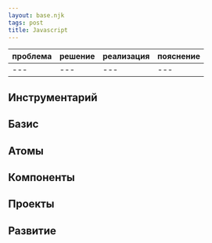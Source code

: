 ```yaml
---
layout: base.njk
tags: post
title: Javascript
---
```


<section id="zero">

|проблема|решение|реализация|пояснение|
|---|---|---|---|
|---|---|---|---|



</section>

<section id="zero2">

# Инструментарий



</section>

<section id="one">

# Базис



</section>


<section id="two">

# Атомы

</section>


<section id="three">

# Компоненты

</section>


<section id="for">

# Проекты

</section>

<section id="five">

# Развитие

</section>
